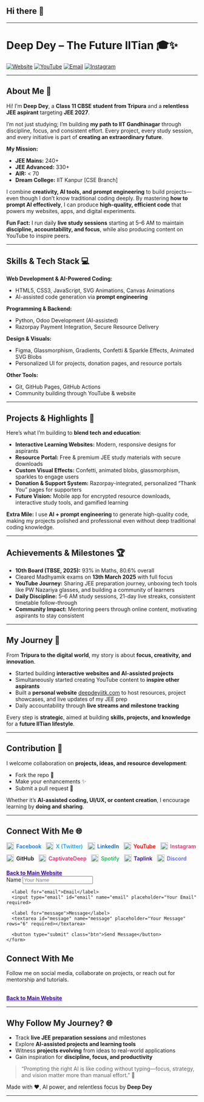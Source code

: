 ## Hi there 👋

---

# Deep Dey – The Future IITian 🎓✨

[![Website](https://img.shields.io/badge/Website-DeepDey-blue)](https://www.deepdeyiitk.com)
[![YouTube](https://img.shields.io/badge/YouTube-DeepDey-red)](https://www.youtube.com/@deepdeyiit)
[![Email](https://img.shields.io/badge/Email-contact@deepdeyiitk.com-yellow)](mailto:thedeeparise@gmail.com)
[![Instagram](https://img.shields.io/badge/Instagram-@deepdey.official-purple)](https://www.instagram.com/deepdey.official)

---

## About Me 🚀

Hi! I’m **Deep Dey**, a **Class 11 CBSE student from Tripura** and a **relentless JEE aspirant** targeting **JEE 2027**.

I’m not just studying; I’m building **my path to IIT Gandhinagar** through discipline, focus, and consistent effort. Every project, every study session, and every initiative is part of **creating an extraordinary future**.

**My Mission:**

* **JEE Mains:** 240+
* **JEE Advanced:** 330+
* **AIR:** < 70
* **Dream College:** IIT Kanpur [CSE Branch]

I combine **creativity, AI tools, and prompt engineering** to build projects—even though I don’t know traditional coding deeply. By mastering **how to prompt AI effectively**, I can produce **high-quality, efficient code** that powers my websites, apps, and digital experiments.

**Fun Fact:** I run daily **live study sessions** starting at 5–6 AM to maintain **discipline, accountability, and focus**, while also producing content on YouTube to inspire peers.

---

## Skills & Tech Stack 💻

**Web Development & AI-Powered Coding:**

* HTML5, CSS3, JavaScript, SVG Animations, Canvas Animations
* AI-assisted code generation via **prompt engineering**

**Programming & Backend:**

* Python, Odoo Development (AI-assisted)
* Razorpay Payment Integration, Secure Resource Delivery

**Design & Visuals:**

* Figma, Glassmorphism, Gradients, Confetti & Sparkle Effects, Animated SVG Blobs
* Personalized UI for projects, donation pages, and resource portals

**Other Tools:**

* Git, GitHub Pages, GitHub Actions
* Community building through YouTube & website

---

## Projects & Highlights 🌟

Here’s what I’m building to **blend tech and education**:

* **Interactive Learning Websites:** Modern, responsive designs for aspirants
* **Resource Portal:** Free & premium JEE study materials with secure downloads
* **Custom Visual Effects:** Confetti, animated blobs, glassmorphism, sparkles to engage users
* **Donation & Support System:** Razorpay-integrated, personalized “Thank You” pages for supporters
* **Future Vision:** Mobile app for encrypted resource downloads, interactive study tools, and gamified learning

**Extra Mile:** I use **AI + prompt engineering** to generate high-quality code, making my projects polished and professional even without deep traditional coding knowledge.

---

## Achievements & Milestones 🏆

* **10th Board (TBSE, 2025):** 93% in Maths, 80.6% overall
* Cleared Madhyamik exams on **13th March 2025** with full focus
* **YouTube Journey:** Sharing JEE preparation journey, unboxing tech tools like PW Nazariya glasses, and building a community of learners
* **Daily Discipline:** 5–6 AM study sessions, 21-day live streaks, consistent timetable follow-through
* **Community Impact:** Mentoring peers through online content, motivating aspirants to stay consistent

---

## My Journey 📖

From **Tripura to the digital world**, my story is about **focus, creativity, and innovation**.

* Started building **interactive websites and AI-assisted projects**
* Simultaneously started creating YouTube content to **inspire other aspirants**
* Built a **personal website** [deepdeyiitk.com](https://www.deepdeyiitk.com) to host resources, project showcases, and live updates of my JEE prep
* Daily accountability through **live streams and milestone tracking**

Every step is **strategic**, aimed at building **skills, projects, and knowledge** for a **future IITian lifestyle**.

---

## Contribution 🤝

I welcome collaboration on **projects, ideas, and resource development**:

* Fork the repo 🔀
* Make your enhancements ✨
* Submit a pull request 📩

Whether it’s **AI-assisted coding, UI/UX, or content creation**, I encourage learning by **doing and sharing**.

---

## Connect With Me 🌐

<div style="display:flex; flex-wrap:wrap; gap:12px;">

  <a href="https://www.facebook.com/deepdeyiit" target="_blank" style="display:flex; align-items:center; text-decoration:none; color:#1877F2; font-weight:600;">
    <img src="https://cdn.jsdelivr.net/gh/simple-icons/simple-icons/icons/facebook.svg" alt="Facebook" style="width:20px; height:20px; margin-right:6px;">Facebook
  </a>

  <a href="https://x.com/deepdeyofficial" target="_blank" style="display:flex; align-items:center; text-decoration:none; color:#1DA1F2; font-weight:600;">
    <img src="https://cdn.jsdelivr.net/gh/simple-icons/simple-icons/icons/x.svg" alt="X" style="width:20px; height:20px; margin-right:6px;">X (Twitter)
  </a>

  <a href="https://www.linkedin.com/in/deepdeyiitgn" target="_blank" style="display:flex; align-items:center; text-decoration:none; color:#0A66C2; font-weight:600;">
    <img src="https://cdn.jsdelivr.net/gh/simple-icons/simple-icons/icons/linkedin.svg" alt="LinkedIn" style="width:20px; height:20px; margin-right:6px;">LinkedIn
  </a>

  <a href="https://www.youtube.com/channel/UCrh1Mx5CTTbbkgW5O6iS2Tw" target="_blank" style="display:flex; align-items:center; text-decoration:none; color:#FF0000; font-weight:600;">
    <img src="https://cdn.jsdelivr.net/gh/simple-icons/simple-icons/icons/youtube.svg" alt="YouTube" style="width:20px; height:20px; margin-right:6px;">YouTube
  </a>

  <a href="https://www.instagram.com/deepdey.official/" target="_blank" style="display:flex; align-items:center; text-decoration:none; color:#E1306C; font-weight:600;">
    <img src="https://cdn.jsdelivr.net/gh/simple-icons/simple-icons/icons/instagram.svg" alt="Instagram" style="width:20px; height:20px; margin-right:6px;">Instagram
  </a>

  <a href="https://github.com/deepdeyiitgn" target="_blank" style="display:flex; align-items:center; text-decoration:none; color:#181717; font-weight:600;">
    <img src="https://cdn.jsdelivr.net/gh/simple-icons/simple-icons/icons/github.svg" alt="GitHub" style="width:20px; height:20px; margin-right:6px;">GitHub
  </a>

  <a href="https://www.instagram.com/captivatedeep/" target="_blank" style="display:flex; align-items:center; text-decoration:none; color:#E1306C; font-weight:600;">
    <img src="https://cdn.jsdelivr.net/gh/simple-icons/simple-icons/icons/instagram.svg" alt="CaptivateDeep" style="width:20px; height:20px; margin-right:6px;">CaptivateDeep
  </a>

  <a href="https://open.spotify.com/playlist/6KIXCU0MCMP86td8GmLgxj" target="_blank" style="display:flex; align-items:center; text-decoration:none; color:#1DB954; font-weight:600;">
    <img src="https://cdn.jsdelivr.net/gh/simple-icons/simple-icons/icons/spotify.svg" alt="Spotify" style="width:20px; height:20px; margin-right:6px;">Spotify
  </a>

  <a href="https://taplink.cc/deepdey.official" target="_blank" style="display:flex; align-items:center; text-decoration:none; color:#3a0ca3; font-weight:600;">
    <img src="https://cdn.jsdelivr.net/gh/simple-icons/simple-icons/icons/link.svg" alt="Taplink" style="width:20px; height:20px; margin-right:6px;">Taplink
  </a>

  <a href="https://discord.gg/bSghTD4PVY" target="_blank" style="display:flex; align-items:center; text-decoration:none; color:#5865F2; font-weight:600;">
    <img src="https://cdn.jsdelivr.net/gh/simple-icons/simple-icons/icons/discord.svg" alt="Discord" style="width:20px; height:20px; margin-right:6px;">Discord
  </a>

</div>

<div style="margin-top:20px;">
  <a href="https://www.deepdeyiitk.com" style="color:#3a0ca3; font-weight:700; text-decoration:underline;">Back to Main Website</a>
</div>

<!-- Contact Form Section -->
<section class="section contact-form-section">
  <div class="form-container">
    <form action="mailto:thedeeparise@gmail.com" method="POST" enctype="text/plain" class="contact-form">
      <label for="name">Name</label>
      <input type="text" id="name" name="name" placeholder="Your Name" required>

      <label for="email">Email</label>
      <input type="email" id="email" name="email" placeholder="Your Email" required>

      <label for="message">Message</label>
      <textarea id="message" name="message" placeholder="Your Message" rows="6" required></textarea>

      <button type="submit" class="btn">Send Message</button>
    </form>
  </div>
</section>

<!-- Social Links Section -->
<section class="cta">
  <h2>Connect With Me</h2>
  <p>Follow me on social media, collaborate on projects, or reach out for mentorship and tutorials.</p>
  <div class="social-links" style="margin-top:32px;">
    <!-- Paste the small-button social links HTML here -->
  </div>
  <div style="margin-top:32px;">
    <a href="https://www.deepdeyiitk.com" style="color:#3a0ca3; font-weight:700; text-decoration:underline;">Back to Main Website</a>
  </div>
</section>


---

## Why Follow My Journey? 🌐

* Track **live JEE preparation sessions** and milestones
* Explore **AI-assisted projects and learning tools**
* Witness **projects evolving** from ideas to real-world applications
* Gain inspiration for **discipline, focus, and productivity**

> “Prompting the right AI is like coding without typing—focus, strategy, and vision matter more than manual effort.” 💜

Made with ❤️, AI power, and relentless focus by **Deep Dey**

---



<!--
**deepdeyiitgn/deepdeyiitgn** is a ✨ _special_ ✨ repository because its `README.md` (this file) appears on your GitHub profile.

Here are some ideas to get you started:

- 🔭 I’m currently working on ...
- 🌱 I’m currently learning ...
- 👯 I’m looking to collaborate on ...
- 🤔 I’m looking for help with ...
- 💬 Ask me about ...
- 📫 How to reach me: ...
- 😄 Pronouns: ...
- ⚡ Fun fact: ...
-->
